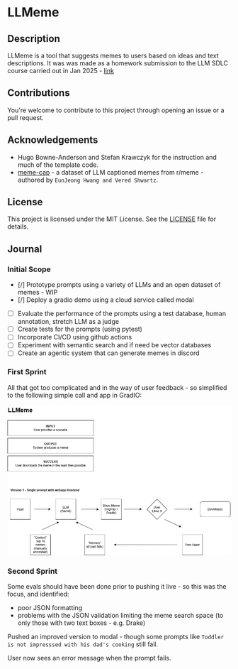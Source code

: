 # LLMeme

## Description

LLMeme is a tool that suggests memes to users based on ideas and text descriptions. It was was made as a homework submission to the LLM SDLC course carried out in Jan 2025 - [link](https://maven.com/hugo-stefan/building-llm-apps-ds-and-swe-from-first-principles)

## Contributions

You're welcome to contribute to this project through opening an issue or a pull request.

## Acknowledgements

- Hugo Bowne-Anderson and Stefan Krawczyk for the instruction and much of the template code.
- [meme-cap](https://github.com/eujhwang/meme-cap/tree/main) - a dataset of LLM captioned memes from r/meme - authored by `EunJeong Hwang and Vered Shwartz`.

## License

This project is licensed under the MIT License. See the [LICENSE](LICENSE) file for details.

## Journal

### Initial Scope
- [/] Prototype prompts using a variety of LLMs and an open dataset of memes - WIP
- [/] Deploy a gradio demo using a cloud service called modal
- [ ] Evaluate the performance of the prompts using a test database, human annotation, stretch LLM as a judge
- [ ] Create tests for the prompts (using pytest)
- [ ] Incorporate CI/CD using github actions
- [ ] Experiment with semantic search and if need be vector databases
- [ ] Create an agentic system that can generate memes in discord

### First Sprint
All that got too complicated and in the way of user feedback - so simplified to the following simple call and app in GradIO:

![initial-flow](./assets/llmeme-concept.png)

### Second Sprint
Some evals should have been done prior to pushing it live - so this was the focus, and identified:
- poor JSON formatting
- problems with the JSON validation limiting the meme search space (to only those with two text boxes - e.g. Drake)

Pushed an improved version to modal - though some prompts like `Toddler is not impresssed with his dad's cooking` still fail.

User now sees an error message when the prompt fails.
